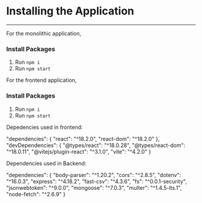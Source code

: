 Installing the Application<a name="TOP"></a>
===================

- - - - 
For the monolithic application,

### Install Packages ###

1. Run `npm i`
2. Run `npm start`

For the frontend application,

### Install Packages ###

1. Run `npm i`
2. Run `npm start`

Depedencies used in frontend: 

"dependencies": {
    "react": "^18.2.0",
    "react-dom": "^18.2.0"
  },
  "devDependencies": {
    "@types/react": "^18.0.28",
    "@types/react-dom": "^18.0.11",
    "@vitejs/plugin-react": "^3.1.0",
    "vite": "^4.2.0"
  }
  
Dependencies used in Backend: 

  "dependencies": {
    "body-parser": "^1.20.2",
    "cors": "^2.8.5",
    "dotenv": "^16.0.3",
    "express": "^4.18.2",
    "fast-csv": "^4.3.6",
    "fs": "^0.0.1-security",
    "jsonwebtoken": "^9.0.0",
    "mongoose": "^7.0.3",
    "multer": "^1.4.5-lts.1",
    "node-fetch": "^2.6.9"
  }
